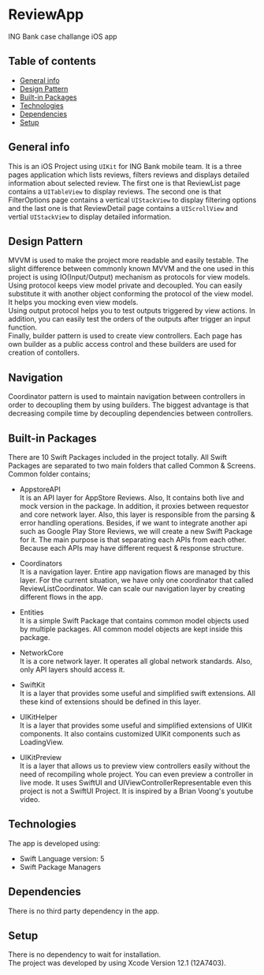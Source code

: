 # ReviewApp
 ING Bank case challange iOS app

## Table of contents
* [General info](#general-info)
* [Design Pattern](#design-pattern)
* [Built-in Packages](#built-in-Packages)
* [Technologies](#technologies)
* [Dependencies](#dependencies)
* [Setup](#setup)

## General info
This is an iOS Project using `UIKit` for ING Bank mobile team. It is a three pages application which lists reviews, filters reviews and displays detailed information about selected review. The first one is that ReviewList page contains a `UITableView` to display reviews. The second one is that FilterOptions page contains a vertical `UIStackView` to display filtering options and the last one is that ReviewDetail page contains a `UIScrollView` and vertial `UIStackView` to display detailed information.

## Design Pattern
MVVM is used to make the project more readable and easily testable. The slight difference between commonly known MVVM and the one used in this project is using IO(Input/Output) mechanism as protocols for view models.
<br />
Using protocol keeps view model private and decoupled. You can easily substitute it with another object conforming the protocol of the view model. It helps you mocking even view models.
<br />
Using output protocol helps you to test outputs triggered by view actions. In addition, you can easily test the orders of the outputs after trigger an input function. 
<br />
Finally, builder pattern is used to create view controllers. Each page has own builder as a public access control and these builders are used for creation of contollers.

## Navigation
Coordinator pattern is used to maintain navigation between controllers in order to decoupling them by using builders. The biggest advantage is that decreasing compile time by decoupling dependencies between controllers.

## Built-in Packages
There are 10 Swift Packages included in the project totally. All Swift Packages are separated to two main folders that called Common & Screens.
<br />
Common folder contains;
* AppstoreAPI <br />
It is an API layer for AppStore Reviews. Also, It contains both live and mock version in the package. In addition, it proxies between requestor and core network layer. Also, this layer is responsible from the parsing & error handling operations. Besides, if we want to integrate another api such as Google Play Store Reviews, we will create a new Swift Package for it. The main purpose is that separating each APIs from each other. Because each APIs may have different request & response structure.

* Coordinators <br />
It is a navigation layer. Entire app navigation flows are managed by this layer. For the current situation, we have only one coordinator that called ReviewListCoordinator. We can scale our navigation layer by creating different flows in the app.

* Entities <br />
It is a simple Swift Package that contains common model objects used by multiple packages. All common model objects are kept inside this package.

* NetworkCore <br />
It is a core network layer. It operates all global network standards. Also, only API layers should access it.

* SwiftKit <br />
It is a layer that provides some useful and simplified swift extensions. All these kind of extensions should be defined in this layer.

* UIKitHelper <br />
It is a layer that provides some useful and simplified extensions of UIKit components. It also contains customized UIKit components such as LoadingView.

* UIKitPreview <br />
It is a layer that allows us to preview view controllers easily without the need of recompiling whole project. You can even preview a controller in live mode. 
It uses SwiftUI and UIViewControllerRepresentable even this project is not a SwiftUI Project. It is inspired by a Brian Voong's youtube video.

## Technologies
The app is developed using:
* Swift Language version: 5
* Swift Package Managers

## Dependencies
There is no third party dependency in the app.
	
## Setup
There is no dependency to wait for installation. <br />
The project was developed by using Xcode Version 12.1 (12A7403).

